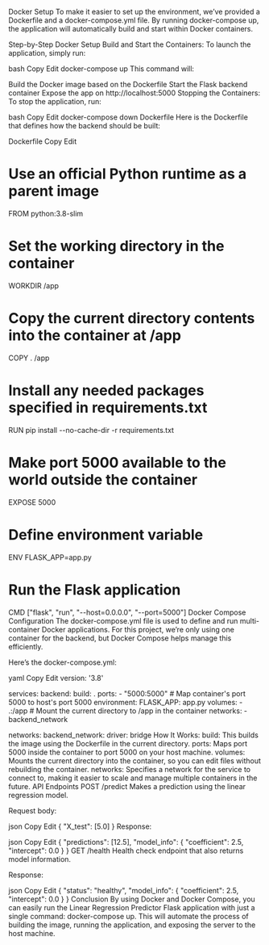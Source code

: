 Docker Setup
To make it easier to set up the environment, we’ve provided a Dockerfile and a docker-compose.yml file. By running docker-compose up, the application will automatically build and start within Docker containers.

Step-by-Step Docker Setup
Build and Start the Containers: To launch the application, simply run:

bash
Copy
Edit
docker-compose up
This command will:

Build the Docker image based on the Dockerfile
Start the Flask backend container
Expose the app on http://localhost:5000
Stopping the Containers: To stop the application, run:

bash
Copy
Edit
docker-compose down
Dockerfile
Here is the Dockerfile that defines how the backend should be built:

Dockerfile
Copy
Edit
# Use an official Python runtime as a parent image
FROM python:3.8-slim

# Set the working directory in the container
WORKDIR /app

# Copy the current directory contents into the container at /app
COPY . /app

# Install any needed packages specified in requirements.txt
RUN pip install --no-cache-dir -r requirements.txt

# Make port 5000 available to the world outside the container
EXPOSE 5000

# Define environment variable
ENV FLASK_APP=app.py

# Run the Flask application
CMD ["flask", "run", "--host=0.0.0.0", "--port=5000"]
Docker Compose Configuration
The docker-compose.yml file is used to define and run multi-container Docker applications. For this project, we’re only using one container for the backend, but Docker Compose helps manage this efficiently.

Here’s the docker-compose.yml:

yaml
Copy
Edit
version: '3.8'

services:
  backend:
    build: .
    ports:
      - "5000:5000"  # Map container's port 5000 to host's port 5000
    environment:
      FLASK_APP: app.py
    volumes:
      - .:/app  # Mount the current directory to /app in the container
    networks:
      - backend_network

networks:
  backend_network:
    driver: bridge
How It Works:
build: This builds the image using the Dockerfile in the current directory.
ports: Maps port 5000 inside the container to port 5000 on your host machine.
volumes: Mounts the current directory into the container, so you can edit files without rebuilding the container.
networks: Specifies a network for the service to connect to, making it easier to scale and manage multiple containers in the future.
API Endpoints
POST /predict
Makes a prediction using the linear regression model.

Request body:

json
Copy
Edit
{
  "X_test": [5.0]
}
Response:

json
Copy
Edit
{
  "predictions": [12.5],
  "model_info": {
    "coefficient": 2.5,
    "intercept": 0.0
  }
}
GET /health
Health check endpoint that also returns model information.

Response:

json
Copy
Edit
{
  "status": "healthy",
  "model_info": {
    "coefficient": 2.5,
    "intercept": 0.0
  }
}
Conclusion
By using Docker and Docker Compose, you can easily run the Linear Regression Predictor Flask application with just a single command: docker-compose up. This will automate the process of building the image, running the application, and exposing the server to the host machine.


